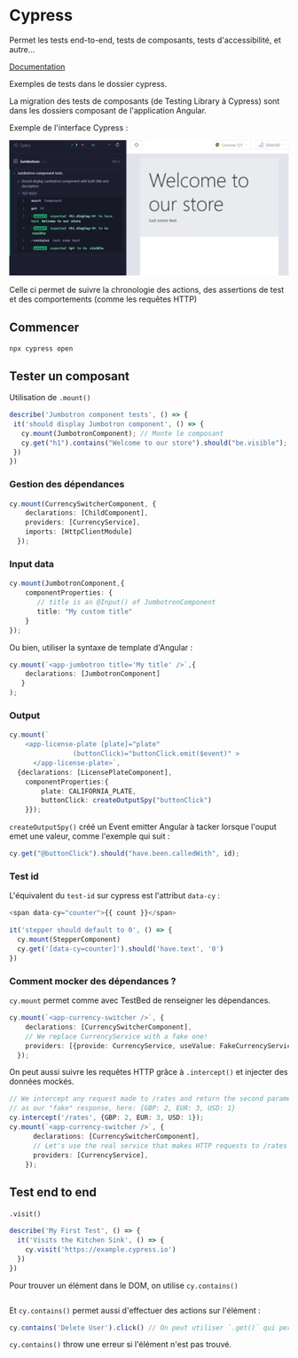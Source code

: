 # Cypress

Permet les tests end-to-end, tests de composants, tests d'accessibilité, et autre...

[Documentation](https://docs.cypress.io/app/get-started/)

Exemples de tests dans le dossier cypress.

La migration des tests de composants (de Testing Library à Cypress) sont dans les dossiers composant de l'application Angular.

Exemple de l'interface Cypress :

![alt text](1__anXEmf6moR_i-YkPEWhRg.webp)

Celle ci permet de suivre la chronologie des actions, des assertions de test et des comportements (comme les requêtes HTTP)


## Commencer

```
npx cypress open
```

## Tester un composant

Utilisation de `.mount()`

```typescript
describe('Jumbotron component tests', () => {
 it('should display Jumbotron component', () => {
   cy.mount(JumbotronComponent); // Monte le composant
   cy.get("h1").contains("Welcome to our store").should("be.visible"); // Check l'écran
 })
})
```

### Gestion des dépendances

```typescript
cy.mount(CurrencySwitcherComponent, {
    declarations: [ChildComponent],
    providers: [CurrencyService],
    imports: [HttpClientModule]
  });
```

### Input data

```typescript
cy.mount(JumbotronComponent,{
    componentProperties: {
       // title is an @Input() of JumbotronComponent
       title: "My custom title"
    }
});
```

Ou bien, utiliser la syntaxe de template d'Angular :

```typescript
cy.mount(`<app-jumbotron title='My title' />`,{
    declarations: [JumbotronComponent]
   }
);
```

### Output

```typescript
cy.mount(`
    <app-license-plate [plate]="plate"
                (buttonClick)="buttonClick.emit($event)" >
      </app-license-plate>`,
  {declarations: [LicensePlateComponent],
    componentProperties:{
        plate: CALIFORNIA_PLATE,
        buttonClick: createOutputSpy("buttonClick")
    }});
```

`createOutputSpy()` créé un Event emitter Angular à tacker lorsque l'ouput emet une valeur, comme l'exemple qui suit :


```typescript
cy.get("@buttonClick").should("have.been.calledWith", id);
```

### Test id

L'équivalent du `test-id` sur cypress est l'attribut `data-cy` :

```typescript
<span data-cy="counter">{{ count }}</span>
```

```typescript
it('stepper should default to 0', () => {
  cy.mount(StepperComponent)
  cy.get('[data-cy=counter]').should('have.text', '0')
})
```

### Comment mocker des dépendances ?

``cy.mount`` permet comme avec TestBed de renseigner les dépendances.

```typescript
cy.mount(`<app-currency-switcher />`, {
    declarations: [CurrencySwitcherComponent],
    // We replace CurrencyService with a fake one!
    providers: [{provide: CurrencyService, useValue: FakeCurrencyService}],
  });
```

On peut aussi suivre les requêtes HTTP grâce à `.intercept()` et injecter des données mockés.

```typescript
// We intercept any request made to /rates and return the second parameter
// as our "fake" response, here: {GBP: 2, EUR: 3, USD: 1}
cy.intercept('/rates', {GBP: 2, EUR: 3, USD: 1});
cy.mount(`<app-currency-switcher />`, {
      declarations: [CurrencySwitcherComponent],
      // Let's use the real service that makes HTTP requests to /rates
      providers: [CurrencyService],
    });
```


## Test end to end

`.visit()`

```typescript
describe('My First Test', () => {
  it('Visits the Kitchen Sink', () => {
    cy.visit('https://example.cypress.io')
  })
})
```

Pour trouver un élément dans le DOM, on utilise `cy.contains()`

```typescript

```

Et `cy.contains()` permet aussi d'effectuer des actions sur l'élément :

```typescript
cy.contains('Delete User').click() // On peut utiliser `.get()` qui permet aussi de récupérer un élément du DOM pour effectuer cette action
```

`cy.contains()` throw une erreur si l'élément n'est pas trouvé.

```typescript

```


